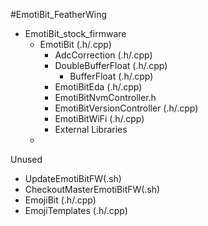 #EmotiBit_FeatherWing
- EmotiBit_stock_firmware
  - EmotiBit (.h/.cpp)
    - AdcCorrection (.h/.cpp)
    - DoubleBufferFloat (.h/.cpp)
      - BufferFloat (.h/.cpp)
    - EmotiBitEda (.h/.cpp)
    - EmotiBitNvmController.h
    - EmotiBitVersionController (.h/.cpp)
    - EmotiBitWiFi (.h/.cpp)
    - External Libraries
  - 

Unused
- UpdateEmotiBitFW(.sh)
- CheckoutMasterEmotiBitFW(.sh)
- EmojiBit (.h/.cpp)
- EmojiTemplates (.h/.cpp)
